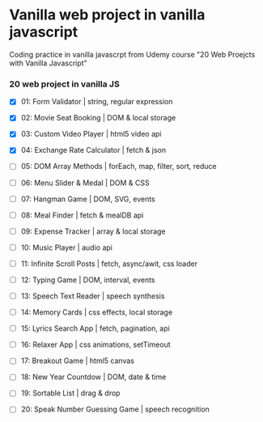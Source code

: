 # Vanilla web project in vanilla javascript  

Coding practice in vanilla javascrpt from Udemy course "20 Web Proejcts with Vanilla Javascript"

### 20 web project in vanilla JS
- [x] 01: Form Validator | string, regular expression
- [x] 02: Movie Seat Booking | DOM & local storage
- [x] 03: Custom Video Player | html5 video api
- [x] 04: Exchange Rate Calculator | fetch & json 
- [ ] 05: DOM Array Methods | forEach, map, filter, sort, reduce
- [ ] 06: Menu Slider & Medal | DOM & CSS
- [ ] 07: Hangman Game | DOM, SVG, events
- [ ] 08: Meal Finder | fetch & mealDB api
- [ ] 09: Expense Tracker | array & local storage
- [ ] 10: Music Player | audio api

- [ ] 11: Infinite Scroll Posts | fetch, async/awit, css loader
- [ ] 12: Typing Game | DOM, interval, events
- [ ] 13: Speech Text Reader | speech synthesis
- [ ] 14: Memory Cards | css effects, local storage
- [ ] 15: Lyrics Search App | fetch, pagination, api
- [ ] 16: Relaxer App | css animations, setTimeout
- [ ] 17: Breakout Game | html5 canvas
- [ ] 18: New Year Countdow | DOM, date & time
- [ ] 19: Sortable List | drag & drop
- [ ] 20: Speak Number Guessing Game | speech recognition
